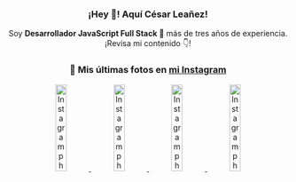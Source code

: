 <div align="center">

<h3>¡Hey 👋! Aquí César Leañez!</h3>

<p>Soy <strong>Desarrollador JavaScript Full Stack 🚀</strong> más de tres años de experiencia.<br />¡Revisa mi contenido 👇!</p>

### 📸 Mis últimas fotos en [mi Instagram](https://instagram.com/cesarsoftware.dev)


<a href='https://instagram.com/p/DKcTQWgxLum' target='_blank'>
  <img width='20%' src='https://instagram.fcmn2-1.fna.fbcdn.net/v/t51.2885-15/503849034_17919602952097059_4092165478866362923_n.jpg?stp=dst-jpg_e35_tt6&efg=eyJ2ZW5jb2RlX3RhZyI6IkZFRUQuaW1hZ2VfdXJsZ2VuLjE0NDB4MTQ0NS5zZHIuZjc1NzYxLmRlZmF1bHRfaW1hZ2UuYzIifQ&_nc_ht=instagram.fcmn2-1.fna.fbcdn.net&_nc_cat=103&_nc_oc=Q6cZ2QH4XZxLsN0nSXlPW4-ON1V2x7vrfFFliYlx7H3KvuOfkb-vYLiX0xJDo25yKeBKtP0&_nc_ohc=-J_OodL25aYQ7kNvwFFREhG&_nc_gid=SVK09E-JFKYj5kHsdXgtlw&edm=ACWDqb8BAAAA&ccb=7-5&ig_cache_key=MzY0Njg3NDQ4NDgzMDY4MjAyMg%3D%3D.3-ccb7-5&oh=00_AfVQpx-Gi6_4JF57w0w5ettkhlMH5GbRz8O1xESBWSLQMg&oe=68A5A8E5&_nc_sid=ee9879' alt='Instagram photo' />
</a>
<a href='https://instagram.com/p/DKcTCZnuO-S' target='_blank'>
  <img width='20%' src='https://scontent.cdninstagram.com/v/t51.75761-15/503168549_17919602796097059_3346483577265803486_n.jpg?stp=dst-jpg_e15_tt6&_nc_cat=105&ig_cache_key=MzY0Njg3MzUyNjA5NTkwMDU2Mg%3D%3D.3-ccb1-7&ccb=1-7&_nc_sid=58cdad&efg=eyJ2ZW5jb2RlX3RhZyI6InhwaWRzLjE5MTZ4MTA3OC5zZHIuQzMifQ%3D%3D&_nc_ohc=XwTjp8ZXxjsQ7kNvwGbb32e&_nc_oc=Admj-b5FKs-l6p1tzoi6sF1RBrOexdviK9-_NNx2pdhNlFU1MMsz2ptNtFLdVnO2txU&_nc_ad=z-m&_nc_cid=0&_nc_zt=23&_nc_ht=scontent.cdninstagram.com&_nc_gid=SVK09E-JFKYj5kHsdXgtlw&oh=00_AfVy-SDBZi0CikidId89-IfJ4pen5_RZXlBgHHbXdxUbeQ&oe=68A5AF63' alt='Instagram photo' />
</a>
<a href='https://instagram.com/p/DIt9Oknp-PZ' target='_blank'>
  <img width='20%' src='https://instagram.fcmn2-1.fna.fbcdn.net/v/t51.2885-15/491444712_17914409433097059_55076089485466172_n.jpg?stp=dst-jpg_e35_tt6&efg=eyJ2ZW5jb2RlX3RhZyI6IkZFRUQuaW1hZ2VfdXJsZ2VuLjU1MngzNDEuc2RyLmY3NTc2MS5kZWZhdWx0X2ltYWdlLmMyIn0&_nc_ht=instagram.fcmn2-1.fna.fbcdn.net&_nc_cat=103&_nc_oc=Q6cZ2QH4XZxLsN0nSXlPW4-ON1V2x7vrfFFliYlx7H3KvuOfkb-vYLiX0xJDo25yKeBKtP0&_nc_ohc=EwThxwbj-BkQ7kNvwFv7d0g&_nc_gid=SVK09E-JFKYj5kHsdXgtlw&edm=ACWDqb8BAAAA&ccb=7-5&ig_cache_key=MzYxNTgxNTM1ODA3ODI0Nzg5Nw%3D%3D.3-ccb7-5&oh=00_AfXg6ZGAVoPUCA1KnkJqgY4HEw34yDYj6RwHhWgrAYZIvg&oe=68A59CEB&_nc_sid=ee9879' alt='Instagram photo' />
</a>
<a href='https://instagram.com/p/DICt8_ruj1K' target='_blank'>
  <img width='20%' src='https://scontent.cdninstagram.com/v/t51.71878-15/487811720_2261442050918393_7784971145546330846_n.jpg?stp=dst-jpg_e15_tt6&_nc_cat=104&ig_cache_key=MzYwMzY0NDc1NTQ5MDc4MjUzOA%3D%3D.3-ccb1-7&ccb=1-7&_nc_sid=58cdad&efg=eyJ2ZW5jb2RlX3RhZyI6InhwaWRzLjY0MHgxMTU2LnNkci5DMyJ9&_nc_ohc=7JpbHpV6J6wQ7kNvwFkoYov&_nc_oc=AdkxtCJkbhFyl6ozOx9h3uCQBhQQXFRZFFle6NqEtXZEeRotGircowVZ0dhfvBXj-YA&_nc_ad=z-m&_nc_cid=0&_nc_zt=23&_nc_ht=scontent.cdninstagram.com&_nc_gid=SVK09E-JFKYj5kHsdXgtlw&oh=00_AfVl71sLNWfwcTigC90WXsPMD111HyYUFEEkEYok_4Ox3g&oe=68A5C1E4' alt='Instagram photo' />
</a>

</div>
